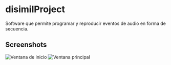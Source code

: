 
# disimilProject
Software que permite programar y reproducir eventos de audio en forma de secuencia.

## Screenshots
![Ventana de inicio](/diseñoDissmaker/Screenshots/inicio.png)
![Ventana principal](/diseñoDissmaker/Screenshots/screen.png)
